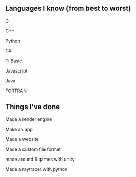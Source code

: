## Languages I know (from best to worst)

C

C++

Python

C#

Ti Basic

Javascript

Java

FORTRAN

## Things I've done

Made a render engine

Make an app

Made a website

Made a custom file format

made around 6 games with unity

Made a raytracer with python
